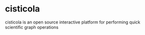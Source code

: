 # cisticola
cisticola is an open source interactive platform for performing quick scientific graph operations
